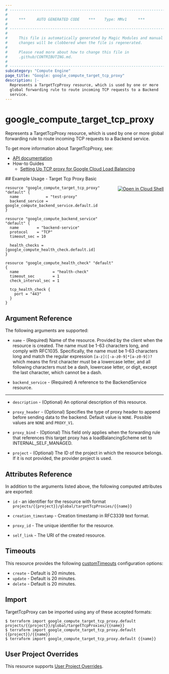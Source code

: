 ```yaml
---
# ----------------------------------------------------------------------------
#
#     ***     AUTO GENERATED CODE    ***    Type: MMv1     ***
#
# ----------------------------------------------------------------------------
#
#     This file is automatically generated by Magic Modules and manual
#     changes will be clobbered when the file is regenerated.
#
#     Please read more about how to change this file in
#     .github/CONTRIBUTING.md.
#
# ----------------------------------------------------------------------------
subcategory: "Compute Engine"
page_title: "Google: google_compute_target_tcp_proxy"
description: |-
  Represents a TargetTcpProxy resource, which is used by one or more
  global forwarding rule to route incoming TCP requests to a Backend
  service.
---
```


# google\_compute\_target\_tcp\_proxy

Represents a TargetTcpProxy resource, which is used by one or more
global forwarding rule to route incoming TCP requests to a Backend
service.


To get more information about TargetTcpProxy, see:

* [API documentation](https://cloud.google.com/compute/docs/reference/v1/targetTcpProxies)
* How-to Guides
    * [Setting Up TCP proxy for Google Cloud Load Balancing](https://cloud.google.com/compute/docs/load-balancing/tcp-ssl/tcp-proxy)

<div class = "oics-button" style="float: right; margin: 0 0 -15px">
  <a href="https://console.cloud.google.com/cloudshell/open?cloudshell_git_repo=https%3A%2F%2Fgithub.com%2Fterraform-google-modules%2Fdocs-examples.git&cloudshell_working_dir=target_tcp_proxy_basic&cloudshell_image=gcr.io%2Fgraphite-cloud-shell-images%2Fterraform%3Alatest&open_in_editor=main.tf&cloudshell_print=.%2Fmotd&cloudshell_tutorial=.%2Ftutorial.md" target="_blank">
    <img alt="Open in Cloud Shell" src="//gstatic.com/cloudssh/images/open-btn.svg" style="max-height: 44px; margin: 32px auto; max-width: 100%;">
  </a>
</div>
## Example Usage - Target Tcp Proxy Basic


```hcl
resource "google_compute_target_tcp_proxy" "default" {
  name            = "test-proxy"
  backend_service = google_compute_backend_service.default.id
}

resource "google_compute_backend_service" "default" {
  name        = "backend-service"
  protocol    = "TCP"
  timeout_sec = 10

  health_checks = [google_compute_health_check.default.id]
}

resource "google_compute_health_check" "default" {
  name               = "health-check"
  timeout_sec        = 1
  check_interval_sec = 1

  tcp_health_check {
    port = "443"
  }
}
```

## Argument Reference

The following arguments are supported:


* `name` -
  (Required)
  Name of the resource. Provided by the client when the resource is
  created. The name must be 1-63 characters long, and comply with
  RFC1035. Specifically, the name must be 1-63 characters long and match
  the regular expression `[a-z]([-a-z0-9]*[a-z0-9])?` which means the
  first character must be a lowercase letter, and all following
  characters must be a dash, lowercase letter, or digit, except the last
  character, which cannot be a dash.

* `backend_service` -
  (Required)
  A reference to the BackendService resource.


- - -


* `description` -
  (Optional)
  An optional description of this resource.

* `proxy_header` -
  (Optional)
  Specifies the type of proxy header to append before sending data to
  the backend.
  Default value is `NONE`.
  Possible values are `NONE` and `PROXY_V1`.

* `proxy_bind` -
  (Optional)
  This field only applies when the forwarding rule that references
  this target proxy has a loadBalancingScheme set to INTERNAL_SELF_MANAGED.

* `project` - (Optional) The ID of the project in which the resource belongs.
    If it is not provided, the provider project is used.


## Attributes Reference

In addition to the arguments listed above, the following computed attributes are exported:

* `id` - an identifier for the resource with format `projects/{{project}}/global/targetTcpProxies/{{name}}`

* `creation_timestamp` -
  Creation timestamp in RFC3339 text format.

* `proxy_id` -
  The unique identifier for the resource.
* `self_link` - The URI of the created resource.


## Timeouts

This resource provides the following
[customTimeouts](https://www.pulumi.com/docs/intro/concepts/programming-model/#customtimeouts) configuration options:

- `create` - Default is 20 minutes.
- `update` - Default is 20 minutes.
- `delete` - Default is 20 minutes.

## Import


TargetTcpProxy can be imported using any of these accepted formats:

```
$ terraform import google_compute_target_tcp_proxy.default projects/{{project}}/global/targetTcpProxies/{{name}}
$ terraform import google_compute_target_tcp_proxy.default {{project}}/{{name}}
$ terraform import google_compute_target_tcp_proxy.default {{name}}
```

## User Project Overrides

This resource supports [User Project Overrides](https://www.terraform.io/docs/providers/google/guides/provider_reference.html#user_project_override).
